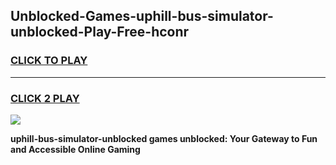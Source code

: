 
## Unblocked-Games-uphill-bus-simulator-unblocked-Play-Free-hconr
<h3>
<a href="https://premium76.site?title=uphill-bus-simulator-unblocked&ref=23A">CLICK TO PLAY</a></h3>
<hr>

<h3>
<a href="https://premium76.site?title=uphill-bus-simulator-unblocked&ref=23A">CLICK 2 PLAY</a>
  
</h3>

<a href="https://premium76.site?title=uphill-bus-simulator-unblocked&ref=23A"><img src="https://clearcache.store/games.png"></a>


**uphill-bus-simulator-unblocked games unblocked: Your Gateway to Fun and Accessible Online Gaming**
